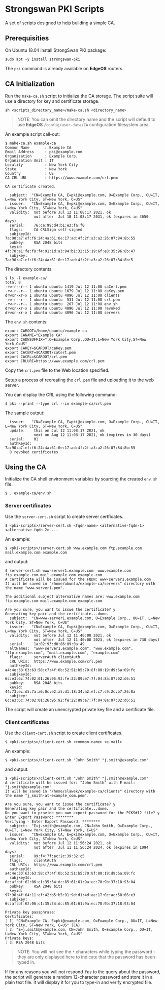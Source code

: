 # Strongswan PKI Scripts

A set of scripts designed to help building a simple CA.

## Prerequisities

On Ubuntu 18.04 install StrongSwan PKI package:

```shell
sudo apt -y install strongswan-pki
```

The `pki` command is already available on **EdgeOS** routers.

## CA Initialization

Run the `make-ca.sh` script to initializa the CA storage. The script suite will use a directory for key and certificate storage.

```shell
sh <scripts_directory_name>/make-ca.sh <directory_name>
```

> NOTE: You can omit the directory name and the script will default to use **EdgeOS** `/config/user-data/CA` configuration filesystem area.

An example script call-out:
```text
$ make-ca.sh example-ca
Common Name       : Example CA
Email Address     : pki@example.com
Organization      : Example Corp.
Organization Unit : IT
Locality          : New York City
State             : New York
Country           : US
CA CRL URL        : https://www.example.com/crl.pem

CA certificate created.

  subject:  "CN=Example CA, E=pki@example.com, O=Example Corp., OU=IT, L=New York City, ST=New York, C=US"
  issuer:   "CN=Example CA, E=pki@example.com, O=Example Corp., OU=IT, L=New York City, ST=New York, C=US"
  validity:  not before Jul 12 11:08:17 2021, ok
             not after  Jul 10 11:08:17 2031, ok (expires in 3650 days)
  serial:    76:ce:99:d4:b1:e3:fa:f0
  flags:     CA CRLSign self-signed
  subjkeyId: 7a:90:a7:ef:f6:24:4a:61:0e:17:ad:4f:2f:a3:a2:26:07:84:8b:55
  pubkey:    RSA 2048 bits
  keyid:     4f:70:a1:fe:f8:f4:01:1d:a3:94:b1:32:15:19:6f:e0:35:96:8b:47
  subjkey:   7a:90:a7:ef:f6:24:4a:61:0e:17:ad:4f:2f:a3:a2:26:07:84:8b:5
  ```

  The directory contents:

  ```text
  $ ls -l example-ca/
total 8
-rw-r--r-- 1 ubuntu ubuntu 1419 Jul 12 11:08 caCert.pem
-rw-r--r-- 1 ubuntu ubuntu 1679 Jul 12 11:08 caKey.pem
drwxr-xr-x 1 ubuntu ubuntu 4096 Jul 12 11:08 clients
-rw-r--r-- 1 ubuntu ubuntu  531 Jul 12 11:08 crl.pem
-rw-r--r-- 1 ubuntu ubuntu  267 Jul 12 11:08 env.sh
drwxr-xr-x 1 ubuntu ubuntu 4096 Jul 12 11:08 revoked
drwxr-xr-x 1 ubuntu ubuntu 4096 Jul 12 11:08 servers
```

The `env.sh` contents:

```shell
export CAROOT=/home/ubuntu/example-ca
export CANAME="Example CA"
export CADNSUFFIX=",O=Example Corp.,OU=IT,L=New York City,ST=New York,C=US"
export CAKEY=$CAROOT/caKey.pem
export CACERT=$CAROOT/caCert.pem
export CACRL=$CAROOT/crl.pem
export CRLURI=https://www.example.com/crl.pem
```

Copy the `crl.pem` file to the Web location specified.

Setup a process of recreating the `crl.pem` file and uploading it to the web server.

You can display the CRL using the following command:

```shell
$ pki --print --type crl --in example-ca/crl.pem
```

The sample output:

```text
  issuer:   "CN=Example CA, E=pki@example.com, O=Example Corp., OU=IT, L=New York City, ST=New York, C=US"
  update:    this on Jul 12 11:08:17 2021, ok
             next on Aug 12 11:08:17 2021, ok (expires in 30 days)
  serial:    01
  authKeyId: 7a:90:a7:ef:f6:24:4a:61:0e:17:ad:4f:2f:a3:a2:26:07:84:8b:55
  0 revoked certificates
```

## Using the CA

Initialize the CA shell environment variables by sourcing the created `env.sh` file.

```shell
$ . example-ca/env.sh
```

### Server certificates

Use the `server-cert.sh` script to create server certficates.

```shell
$ <pki-scripts>/server-cert.sh <fqdn-name> <alternative-fqdn-1> <alternative-fqdn-2> ...
```

An example:

```shell
$ <pki-scripts>/server-cert.sh www.example.com ftp.example.com mail.example.com example.com
```

and output:

```text
$ server-cert.sh www-server1.example.com  www.example.com ftp.example.com mail.example.com example.com
A certificate will be issued for the FQDN: www-server1.example.com
It will be saved in "/home/ubuntu/example-ca/servers" directory with the name "www-server1.pem".

The additional subject alternative names are: www.example.com ftp.example.com mail.example.com example.com

Are you sure, you want to issue the certificate? y
Generating key pair and the certificate...done.
  subject:  "CN=www-server1.example.com, O=Example Corp., OU=IT, L=New York City, ST=New York, C=US"
  issuer:   "CN=Example CA, E=pki@example.com, O=Example Corp., OU=IT, L=New York City, ST=New York, C=US"
  validity:  not before Jul 12 11:40:00 2021, ok
             not after  Jul 12 11:40:00 2023, ok (expires in 730 days)
  serial:    1a:02:93:d0:86:09:0a:49
  altNames:  "www-server1.example.com", "www.example.com", "ftp.example.com", "mail.example.com", "example.com"
  flags:     serverAuth clientAuth
  CRL URIs:  https://www.example.com/crl.pem
  authkeyId: a4:4e:33:63:63:58:c7:4f:0b:52:51:b5:70:8f:80:19:d9:6a:09:fc
  subjkeyId: 6c:e3:6c:74:02:01:26:95:92:fe:22:89:e7:7f:04:8a:07:02:d6:51
  pubkey:    RSA 2048 bits
  keyid:     44:73:ec:d5:7a:a6:0c:e2:a5:d1:18:34:a2:ef:c7:c9:2c:b7:26:8a
  subjkey:   6c:e3:6c:74:02:01:26:95:92:fe:22:89:e7:7f:04:8a:07:02:d6:51
```

The script will create an unencrypted private key file and a certificate file.

### Client certificates

Use the `client-cert.sh` script to create client certificates.

```shell
$ <pki-scripts>/client-cert.sh <common-name> <e-mail>
```

An example:

```shell
$ <pki-scripts>/client-cert.sh "John Smith" "j.smith@example.com"
```

and output:

```text
$ <pki-scripts>/client-cert.sh "John Smith" "j.smith@example.com"
A certificate will be issued for: "John Smith" with E-mail: "j.smith@example.com"
It will be saved in "/home/slawek/example-ca/clients" directory with the name "j_smith-at-example_com.pem".

Are you sure, you want to issue the certificate? y
Generating key pair and the certificate...done.
Do you want to provide you own export password for the PCKS#12 file? y
Enter Export Password: ********
Verifying - Enter Export Password: ********
  subject:  "E=j.smith@example.com, CN=John Smith, O=Example Corp., OU=IT, L=New York City, ST=New York, C=US"
  issuer:   "CN=Example CA, E=pki@example.com, O=Example Corp., OU=IT, L=New York City, ST=New York, C=US"
  validity:  not before Jul 12 11:56:24 2021, ok
             not after  Jul 11 11:56:24 2024, ok (expires in 1094 days)
  serial:    09:f4:7f:ac:2c:39:32:c5
  flags:     clientAuth
  CRL URIs:  https://www.example.com/crl.pem
  authkeyId: a4:4e:33:63:63:58:c7:4f:0b:52:51:b5:70:8f:80:19:d9:6a:09:fc
  subjkeyId: 6c:af:bf:62:06:c1:35:34:dc:85:61:61:9a:ec:78:9b:37:18:93:04
  pubkey:    RSA 2048 bits
  keyid:     97:98:4f:04:11:cf:42:b5:b5:91:9d:d1:4d:ae:17:0c:ac:58:66:e3
  subjkey:   6c:af:bf:62:06:c1:35:34:dc:85:61:61:9a:ec:78:9b:37:18:93:04

Private key passphrase:
Certificates:
[ 1] "CN=Example CA, E=pki@example.com, O=Example Corp., OU=IT, L=New York City, ST=New York, C=US" (CA)
[ 2] "E=j.smith@example.com, CN=John Smith, O=Example Corp., OU=IT, L=New York City, ST=New York, C=US"
Private keys:
[ 3] RSA 2048 bits
```

> NOTE: You will not see the `*` characters while typing the password - they are only displayed here to indicate that the password has been typed in.

If for any reasons you will not respond *Yes* to the query about the password, the script will generate a random 12-character password and store it in a plain text file. It will display it for you to type-in and verify encrypted file.
